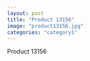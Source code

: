 ```yaml
---
layout: post
title: "Product 13156"
image: "product13156.jpg"
categories: "category1"
---
```

Product 13156
